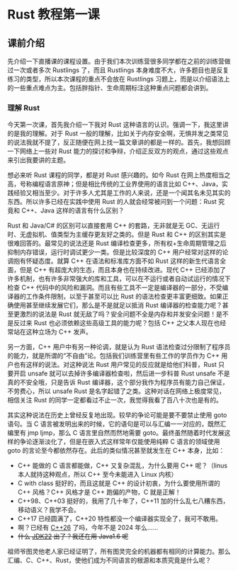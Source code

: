﻿# Rust 教程第一课

## 课前介绍

先介绍一下直播课的课程设置。由于我们本次训练营很多同学都在之前的训练营做过一次或者多次 Rustlings 了，而且 Rustlings 本身难度不大，许多题目也是反复练习的类型，所以本次课程的重点不会放在 Rustlings 习题上，而是以介绍语法上的一些重点难点为主。包括胖指针、生命周期标注这种重点问题都会讲到。

### 理解 Rust

今天第一次课，首先我介绍一下我对 Rust 这种语言的认识。强调一下，我这里讲的是我的理解。对于 Rust 一般的理解，比如关于内存安全啊，无惧并发之类常见的说法我就不提了，反正随便在网上找一篇文章讲的都是一样的。首先，我想回顾一下网络上一些对 Rust 能力的探讨和争辩，介绍正反双方的观点，通过这些观点来引出我要讲的主题。

想必来听 Rust 课程的同学，都是对 Rust 感兴趣的。如今 Rust 在网上热度相当之高，号称编程语言原神；但是相比传统的工业界使用的语言比如 C++、Java，实践经验又相当至少。对于许多人尤其是工作的人来说，还是一个闻其名未见其实的东西。所以许多已经在实践中使用 Rust 的人就会经常被问到一个问题：Rust 究竟和 C++、Java 这样的语言有什么区别？

Rust 和 Java/C# 的区别可以直接套用 C++ 的套路，无非就是无 GC、无运行时、无虚拟机、值类型为主缓存更友好之类的。但是 Rust 和 C++ 的区别其实是很难回答的。最常见的说法还是 Rust 编译检查更多，所有权+生命周期管理之后抑制内存错误，运行时调试更少一类。但是比较深度的 C++ 用户经常对这样的论调抱有怀疑态度。就算 C++ 在语法和标准库方面不如 Rust 这样的新生代语言全面，但是 C++ 有超庞大的生态，而且本身也在持续改进。现代 C++ 已经添加了许多机制，也有许多非常强大的库和工具，可以在不运行或者自动试运行的情况下检查 C++ 代码中的风险和漏洞。而且有些工具不一定是编译器的一部分，不受编译器的工作条件限制，以至于甚至可以比 Rust 的语法检查更丰富更细致。如果正确使用甚至继续发展它们，那么是不是就足以抵消 Rust 编译器的检查能力呢？甚至更激烈的说法是 Rust 就无敌了吗？安全问题不全是内存和并发安全问题！是不是反过来 Rust 也必须依赖这些高级工具的能力呢？包括 C++ 之父本人现在也经常站在这种立场为 C++ 发声。

另一方面，C++ 用户中有另一种论调，就是认为 Rust 语法检查过分限制了程序员的能力，就是所谓的“不自由”论。包括我们训练营里有些工作的学员作为 C++ 用户也有这样的说法。对这种说法 Rust 用户常见的反应就是给他们科普，Rust 只要开启 unsafe 就可以去掉许多编译器检查啦，然后进一步科普 Rust unsafe 不是真的不安全哦，只是告诉 Rust 编译器，这个部分我作为程序员有能力自己保证，不劳费心，所以 unsafe Rust 是名字起错了之类。这种对话在网络上极度常见，相信关注 Rust 的同学一定都看过不止一次，我觉得我看了百八十次也是有的。

其实这种说法在历史上曾经反复地出现。较早的争论可能是要不要禁止使用 goto 语句。当 C 语言被发明出来的时候，它的语句是可以与汇编一一对应的，既然汇编里有 jmp ljmp，那么 C 语言里自然而然地需要 goto。最终虽然随着时代发展这样的争论逐渐淡化了，但是在嵌入式这样常年仅能使用纯粹 C 语言的领域使用 goto 的言论至今都依然存在。此后的类似情况甚至就发生在 C++ 本身，比如：

- C++ 能做的 C 语言都能做，C++ 又复杂混乱，为什么要用 C++ 呢？（linus 本人就持这种观点，所以 C++ 至今未能进入 Linux 内核）
- C with class 挺好的，而且这就是 C++ 的设计初衷，为什么要使用所谓的 C++ 风格？C++ 风格才是 C++ 跑偏的产物，C 就是正解！
- C++98、C++03 挺好的，我用了几十年了，C++11 加的什么乱七八糟东西，移动语义？我学不会。
- C++17 已经圆满了，C++20 特性都没一个编译器实现全了，我可不敢用。
- 啊？已经有 [C++26](https://zh.cppreference.com/w/cpp/compiler_support/26) 了吗，今年不是 2024 年么……
- ~~什么 [JDK22](https://www.oracle.com/cn/java/technologies/downloads/) 出了？我还在用 Java1.6 呢~~

祖师爷图灵他老人家已经证明了，所有图灵完全的机器都有相同的计算能力。那么汇编、C、C++、Rust，使他们成为不同语言的根源和本质究竟是什么呢？
